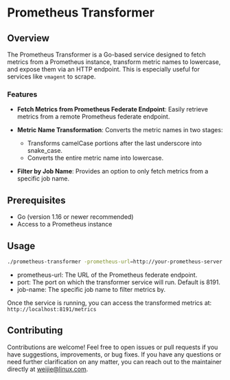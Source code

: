 # Prometheus Transformer

## Overview

The Prometheus Transformer is a Go-based service designed to fetch metrics from a Prometheus instance, transform metric names to lowercase, and expose them via an HTTP endpoint. This is especially useful for services like `vmagent` to scrape.

### Features

- **Fetch Metrics from Prometheus Federate Endpoint**: Easily retrieve metrics from a remote Prometheus federate endpoint.

- **Metric Name Transformation**: Converts the metric names in two stages:
  - Transforms camelCase portions after the last underscore into snake_case.
  - Converts the entire metric name into lowercase.

- **Filter by Job Name**: Provides an option to only fetch metrics from a specific job name.

## Prerequisites

- Go (version 1.16 or newer recommended)
- Access to a Prometheus instance

## Usage

```bash
./prometheus-transformer -prometheus-url=http://your-prometheus-server -port=8191 -job-name=desired_job_name
```
- prometheus-url: The URL of the Prometheus federate endpoint.
- port: The port on which the transformer service will run. Default is 8191.
- job-name: The specific job name to filter metrics by.

Once the service is running, you can access the transformed metrics at: `http://localhost:8191/metrics`

## Contributing

Contributions are welcome! Feel free to open issues or pull requests if you have suggestions, improvements, or bug fixes. If you have any questions or need further clarification on any matter, you can reach out to the maintainer directly at [weijie@linux.com](mailto:weijie@linux.com).
